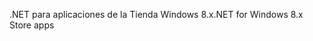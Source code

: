 <span data-ttu-id="4e835-101">.NET para aplicaciones de la Tienda Windows 8.x</span><span class="sxs-lookup"><span data-stu-id="4e835-101">.NET for Windows 8.x Store apps</span></span>
